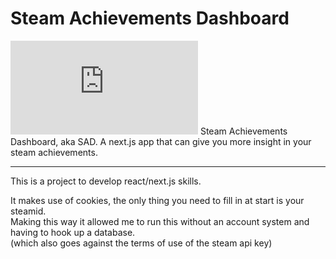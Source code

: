 # Steam Achievements Dashboard
![Steam banner](https://www.vortez.net/contentteller.php?ct=news&action=file&id=18653)
Steam Achievements Dashboard, aka SAD. A next.js app that can give you more insight in your steam achievements.  

---
This is a project to develop react/next.js skills.  
  
It makes use of cookies, the only thing you need to fill in at start is your steamid.  
Making this way it allowed me to run this without an account system and having to hook up a database.  
(which also goes against the terms of use of the steam api key)
